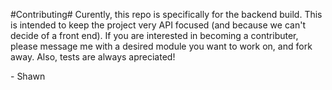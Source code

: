 #Contributing#
Curently, this repo is specifically for the backend build. This is intended to keep the project very API focused (and because we can't decide of a front end). If you are interested in becoming a contributer, please message me with a desired module you want to work on, and fork away. Also, tests are always apreciated!

\- Shawn